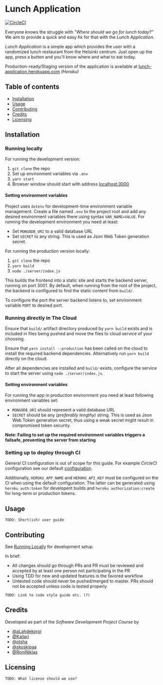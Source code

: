 Lunch Application
=================
[![CircleCI](https://circleci.com/gh/team-lunch-app/lunch-app.svg?style=svg)](https://circleci.com/gh/team-lunch-app/lunch-app)

Everyone knows the struggle with *"Where should we go for lunch today?"* We aim to provide a quick and easy fix for that with the *Lunch Application*.

*Lunch Application* is a simple app which provides the user with a randomized lunch restaurant from the Helsinki centrum. Just open up the app, press a button and you'll know where and what to eat today.

Production-ready/Staging version of the application is available at [lunch-application.herokuapp.com](https://lunch-application.herokuapp.com) *(Heroku)*


Table of contents
-----------------
- [Installation](#Installation)
- [Usage](#Usage)
- [Contributing](#Contributing)
- [Credits](#Credits)
- [Licensing](#Licensing)

Installation
------------
### Running locally
For running the development version:
 1. `git clone` the repo
 2. Set up environment variables via `.env`
 3. `yarn start`
 4. Browser window should start with address [localhost:3000](http://localhost:3000)

#### Setting environment variables
Project uses `dotenv` for development-time environment variable management. Create a file named `.env` to the project root and add any desired environment variables there using syntax `VAR_NAME=VALUE`. For running the development environment you need at least:
 - Set `MONGODB_URI` to a valid database URL
 - Set `SECRET` to any string. This is used as Json Web Token generation secret.

For running the production version locally:
 1. `git clone` the repo
 2. `yarn build`
 3. `node ./server/index.js`

This builds the frontend into a static site and starts the backend server, running on port 3001. By default, when running from the root of the project, the backend is configured to find the static content from `build/`.

To configure the port the server backend listens to, set environment variable `PORT` to desired port.

### Running directly in The Cloud
Ensure that `build/` artifact directory produced by `yarn build` exists and is included in files being pushed and move the files to cloud service of your choosing.

Ensure that `yarn install --production` has been called on the cloud to install the required backend dependencies. Alternatively run `yarn build` directly on the cloud.

After all dependencies are installed and `build/` exists, configure the service to start the server using `node ./server/index.js`.

#### Setting environment variables
For running the app in production environment you need at least following environment variables set:
 - `MONGODB_URI` should represent a valid database URL
 - `SECRET` should be any *(preferably lengthy)* string. This is used as Json Web Token generation secret, thus using a weak secret might result in compromised token security.

**Note: Failing to set up the required environment variables triggers a failsafe, preventing the server from starting**

### Setting up to deploy through CI
General CI configuration is out of scope for this guide. For example *CircleCI* configuration see our default [configuration](.circleci/config.yml).

Additionally, `HEROKU_APP_NAME` and `HEROKU_API_KEY` must be configured on the CI when using the default configuration. The latter can be generated using `heroku auth:token` for developent builds and `heroku authorization:create` for long-term or production tokens.

Usage
-----
`TODO: Short(ish) user guide`

Contributing
------------
See [Running Locally](#Installation) for development setup.

In brief:
 - All changes should go through PRs and PR must be reviewed and accepted by at least one person not participating in the PR
 - Using TDD for new and updated features is the favored workflow
 - Untested code should never be pushed/merged to master. PRs should not be accepted unless code is tested properly

`TODO: Link to code style guide etc. (?)`

Credits
-------
Developed as part of the *Software Development Project Course* by
 - [@aLahdekorpi](https://github.com/aLahdekorpi)
 - [@Kailari](https://github.com/Kailari)
 - [@otsha](https://github.com/otsha)
 - [@skoskipaa](https://github.com/skoskipaa)
 - [@RoniNiklas](https://github.com/RoniNiklas)

Licensing
---------
`TODO: What license should we use?`

